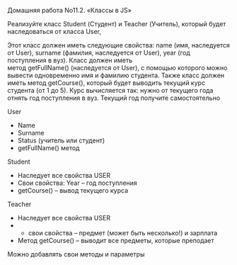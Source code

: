 Домашняя работа No11.2. «Классы в JS»

Реализуйте класс Student (Студент) и Teacher (Учитель), который будет наследоваться от класса User, 

Этот класс должен иметь следующие свойства: name (имя, наследуется от User), surname (фамилия, наследуется от User), year (год поступления в вуз). 
Класс должен иметь метод getFullName() (наследуется от User), с помощью которого можно вывести одновременно имя и фамилию студента. 
Также класс должен иметь метод getCourse(), который будет выводить текущий курс студента (от 1 до 5). Курс вычисляется так: нужно от текущего года отнять год поступления в вуз. Текущий год получите самостоятельно


User
* Name
* Surname
* Status (учитель или студент)
* getFullName() метод

Student
*  Наследует все свойства USER
*  Свои свойства: Year – год поступления
*  getCourse() – вывод текущего курса

Teacher
* Наследует все свойства USER
* + свои свойства – предмет (может быть несколько!) и зарплата
* Метод getCourse() – выводит все предметы, которые преподает



Можно добавлять свои методы и параметры

